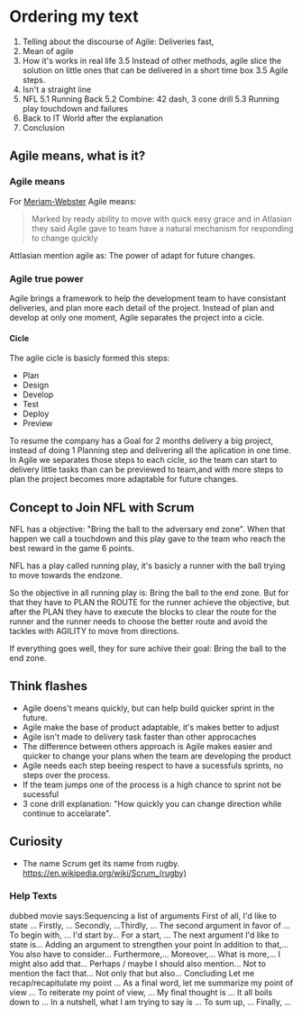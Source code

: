 # Ordering my text
1. Telling about the discourse of Agile: Deliveries fast,
2. Mean of agile
3. How it's works in real life
  3.5 Instead of other methods, agile slice the solution on little ones that can be delivered in a short time box
  3.5 Agile steps.
4. Isn't a straight line
5. NFL
  5.1 Running Back
  5.2 Combine: 42 dash, 3 cone drill
  5.3 Running play touchdown and failures
6. Back to IT World after the explanation
7. Conclusion

## Agile means, what is it?
### Agile means
For [Meriam-Webster](https://www.merriam-webster.com/dictionary/agile) Agile means:
> Marked by ready ability to move with quick easy grace
and in Atlasian they said Agile gave to team 
> have a natural mechanism for responding to change quickly

Attlasian mention agile as: The power of adapt for future changes.

### Agile true power
Agile brings a framework to help the development team to have consistant deliveries, and plan more each detail of the project.
Instead of plan and develop at only one moment, Agile separates the project into a cicle.

#### Cicle
The agile cicle is basicly formed this steps:
- Plan
- Design
- Develop
- Test
- Deploy
- Preview

To resume the company has a Goal for 2 months delivery a big project, instead of doing 1 Planning step and delivering all the aplication in one time.
In Agile we separates those steps to each cicle, so the team can start to delivery little tasks than can be previewed to team,and with more steps to plan the project becomes more adaptable for future changes.


## Concept to Join NFL with Scrum

NFL has a objective: "Bring the ball to the adversary end zone". When that happen we call a touchdown and this play gave to the team who reach the best reward in the game 6 points.

NFL has a play called running play, it's basicly a runner with the ball trying to move towards the endzone.

So the objective in all running play is: Bring the ball to the end zone.
But for that they have to PLAN the ROUTE for the runner achieve the objective, but after the PLAN they have to execute the blocks to clear the route for the runner and the runner needs to choose the better route and avoid the tackles with AGILITY to move from directions.

If everything goes well, they for sure achive their goal: Bring the ball to the end zone.



## Think flashes
- Agile doens't means quickly, but can help build quicker sprint in the future.
- Agile make the base of product adaptable, it's makes better to adjust
- Agile isn't made to delivery task faster than other approcaches
- The difference between others approach is Agile makes easier and quicker to change your plans when the team are developing the product
- Agile needs each step beeing respect to have a sucessfuls sprints, no steps over the process.
- If the team jumps one of the process is a high chance to sprint not be sucessful
- 3 cone drill explanation: "How quickly you can change direction while continue to accelarate".


## Curiosity
- The name Scrum get its name from rugby. https://en.wikipedia.org/wiki/Scrum_(rugby)


### Help Texts
dubbed movie says:Sequencing a list of arguments
First of all, I'd like to state ...
Firstly, ... Secondly, ...Thirdly, ...
The second argument in favor of ...
To begin with, ...
I'd start by...
For a start, ...
The next argument I'd like to state is...
Adding an argument to strengthen your point
In addition to that,...
You also have to consider...
Furthermore,...
Moreover,...
What is more,...
I might also add that...
Perhaps / maybe I should also mention...
Not to mention the fact that...
Not only that but also...
Concluding
Let me recap/recapitulate my point ...
As a final word, let me summarize my point of view ...
To reiterate my point of view, ...
My final thought is ...
It all boils down to ...
In a nutshell, what I am trying to say is ...
To sum up, ...
Finally, ... 
